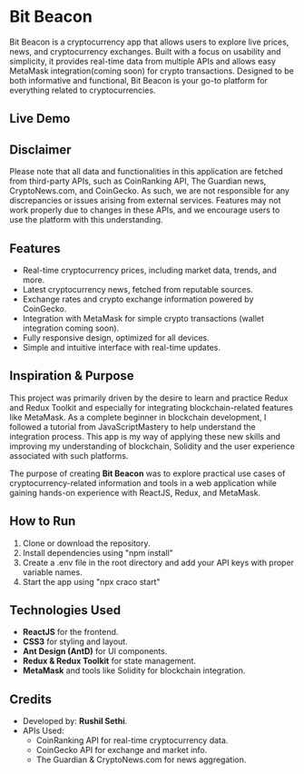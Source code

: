 # Bit Beacon
Bit Beacon is a cryptocurrency app that allows users to explore live prices, news, and cryptocurrency exchanges. Built with a focus on usability and simplicity, it provides real-time data from multiple APIs and allows easy MetaMask integration(coming soon) for crypto transactions. Designed to be both informative and functional, Bit Beacon is your go-to platform for everything related to cryptocurrencies.

## Live Demo


## Disclaimer
Please note that all data and functionalities in this application are fetched from third-party APIs, such as CoinRanking API, The Guardian news, CryptoNews.com, and CoinGecko. As such, we are not responsible for any discrepancies or issues arising from external services. Features may not work properly due to changes in these APIs, and we encourage users to use the platform with this understanding.

## Features
- Real-time cryptocurrency prices, including market data, trends, and more.
- Latest cryptocurrency news, fetched from reputable sources.
- Exchange rates and crypto exchange information powered by CoinGecko.
- Integration with MetaMask for simple crypto transactions (wallet integration coming soon).
- Fully responsive design, optimized for all devices.
- Simple and intuitive interface with real-time updates.

## Inspiration & Purpose

This project was primarily driven by the desire to learn and practice Redux and Redux Toolkit and especially for integrating blockchain-related features like MetaMask. As a complete beginner in blockchain development, I followed a tutorial from JavaScriptMastery to help understand the integration process. This app is my way of applying these new skills and improving my understanding of blockchain, Solidity and the user experience associated with such platforms.

The purpose of creating **Bit Beacon** was to explore practical use cases of cryptocurrency-related information and tools in a web application while gaining hands-on experience with ReactJS, Redux, and MetaMask.

## How to Run
1. Clone or download the repository.
2. Install dependencies using "npm install"
3. Create a .env file in the root directory and add your API keys with proper variable names.
4. Start the app using "npx craco start"

## Technologies Used
- **ReactJS** for the frontend.
- **CSS3** for styling and layout.
- **Ant Design (AntD)** for UI components.
- **Redux & Redux Toolkit** for state management.
- **MetaMask** and tools like Solidity for blockchain integration.

## Credits
- Developed by: **Rushil Sethi**.
- APIs Used:
    - CoinRanking API for real-time cryptocurrency data.
    - CoinGecko API for exchange and market info.
    - The Guardian & CryptoNews.com for news aggregation.

